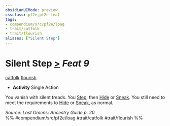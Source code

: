 ```yaml
---
obsidianUIMode: preview
cssclass: pf2e,pf2e-feat
tags:
- compendium/src/pf2e/loag
- trait/catfolk
- trait/flourish
aliases: ["Silent Step"]
---
```

# Silent Step  [>](../../rules/core-rulebook/chapter-9-playing-the-game.md#Actions "Single Action") *Feat 9*  
[catfolk](../../rules/traits/catfolk-b1.md)  [flourish](../../rules/traits/flourish.md)  

- **Activity** Single Action

You vanish with silent treads. You [Step](../../rules/actions/step.md), then [Hide](../../rules/actions/hide.md) or [Sneak](../../rules/actions/sneak.md). You still need to meet the requirements to [Hide](../../rules/actions/hide.md) or [Sneak](../../rules/actions/sneak.md), as normal.

*Source: Lost Omens: Ancestry Guide p. 20*  
%% #compendium/src/pf2e/loag #trait/catfolk #trait/flourish %%
